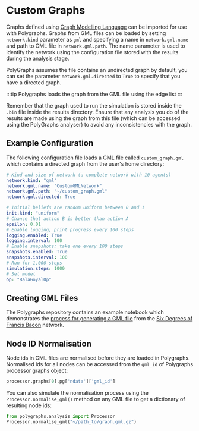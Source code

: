 # Custom Graphs
Graphs defined using [Graph Modelling Language](https://networkx.org/documentation/stable/reference/readwrite/gml.html) can be imported for use with Polygraphs. Graphs from GML files can be loaded by setting `network.kind` parameter as `gml` and specifying a name in `network.gml.name` and path to GML file in `network.gml.path`. The name parameter is used to identify the network using the configuration file stored with the results during the analysis stage.

PolyGraphs assumes the file contains an undirected graph by default, you can set the parameter `network.gml.directed` to `True` to specify that you have a directed graph.

:::tip
Polygraphs loads the graph from the GML file using the edge list
:::

Remember that the graph used to run the simulation is stored inside the `.bin` file inside the results directory. Ensure that any analysis you do of the results are made using the graph from this file (which can be accessed using the PolyGraphs analyser) to avoid any inconsistencies with the graph.

## Example Configuration
The following configuration file loads a GML file called `custom_graph.gml` which contains a directed graph from the user's home directory:

```yaml
# Kind and size of network (a complete network with 10 agents)
network.kind: "gml"
network.gml.name: "CustomGMLNetwork"
network.gml.path: "~/custom_graph.gml"
network.gml.directed: True

# Initial beliefs are random uniform between 0 and 1
init.kind: "uniform"
# Chance that action B is better than action A
epsilon: 0.01
# Enable logging; print progress every 100 steps
logging.enabled: True
logging.interval: 100
# Enable snapshots; take one every 100 steps
snapshots.enabled: True
snapshots.interval: 100
# Run for 1,000 steps
simulation.steps: 1000
# Set model
op: "BalaGoyalOp"
```

## Creating GML Files
The Polygraphs repository contains an example notebook which demonstrates the [process for generating a GML file](https://github.com/alexandroskoliousis/polygraphs/blob/main/scripts/sixdegreesoffrancisbacon.ipynb) from the [Six Degrees of Francis Bacon](http://sixdegreesoffrancisbacon.com) network.

## Node ID Normalisation
Node ids in GML files are normalised before they are loaded in Polygraphs. Normalised ids for all nodes can be accessed from the `gml_id` of Polygraphs processor graphs object:
```python
processor.graphs[0].pg['ndata']['gml_id']
```
You can also simulate the normalisation process using the `Processor.normalise_gml()` method on any GML file to get a dictionary of resulting node ids:
```python
from polygraphs.analysis import Processor
Processor.normalise_gml("~/path_to/graph.gml.gz")
```